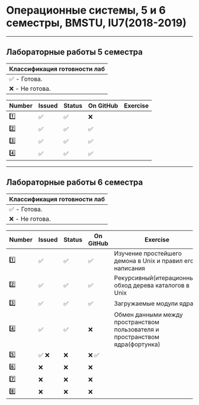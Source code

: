 # Операционные системы, 5 и 6 семестры, BMSTU, IU7(2018-2019)
---
<h2>Лабораторные работы 5 семестра</h2>

| Классификация готовности лаб |
|---|
| :white_check_mark: - Готова. |
| :x: - Не готова. |

| Number | Issued | Status | On GitHub | Exercise |
|------|---|------|----------|---|
| :one: | :white_check_mark: | :white_check_mark: | :x: | |
| :two: | :white_check_mark: | :white_check_mark: | :white_check_mark: | |
| :three: | :white_check_mark: | :white_check_mark: | :white_check_mark: | |
| :four: | :white_check_mark: | :white_check_mark: | :white_check_mark: | |

---
<h2>Лабораторные работы 6 семестра</h2>

| Классификация готовности лаб |
|---|
| :white_check_mark: - Готова. |
| :x: - Не готова. |

| Number | Issued | Status | On GitHub | Exercise |
|----------|---|------|----------|---|
| :one: | :white_check_mark: | :white_check_mark: | :white_check_mark: | Изучение простейшего демона в Unix и правил его написания |
| :two: | :white_check_mark: | :white_check_mark: | :white_check_mark: | Рекурсивный(итерационный) обход дерева каталогов в Unix |
| :three: | :white_check_mark: | :white_check_mark: | :white_check_mark: | Загружаемые модули ядра |
| :four: | :white_check_mark: | :white_check_mark: | :x: | Обмен данными между пространством пользователя и пространством ядра(фортунка) |
| :five: | :white_check_mark: :x: | :x: | :x: :white_check_mark: | |
| :six: | :x: | :x: | :x: | |
| :seven: | :x: | :x: | :x: | |
| :eight: | :x: | :x: | :x: | |
